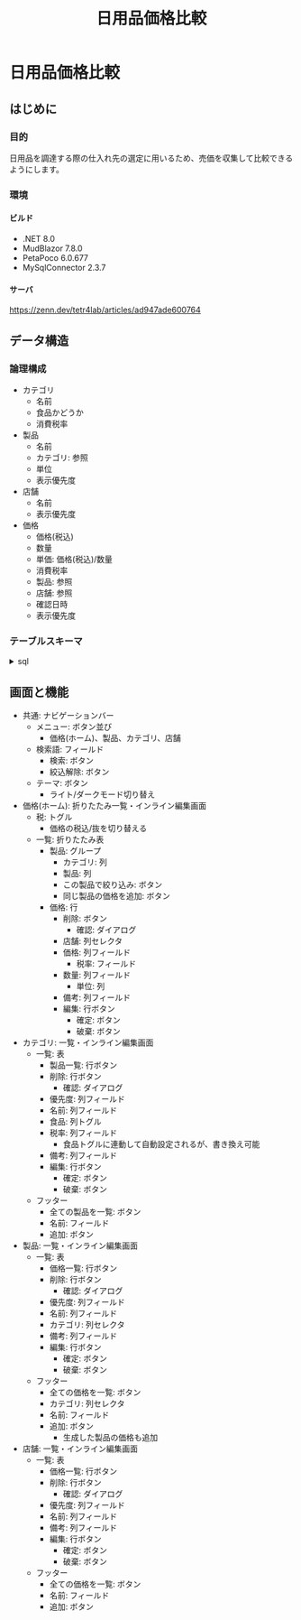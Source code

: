 ﻿---
title: 日用品価格比較
tags: Blazor ASP.NET MudBlazor PetaPoco MySQL MariaDB
---
# 日用品価格比較
## はじめに
### 目的
日用品を調達する際の仕入れ先の選定に用いるため、売価を収集して比較できるようにします。

### 環境
#### ビルド
- .NET 8.0
- MudBlazor 7.8.0
- PetaPoco 6.0.677
- MySqlConnector 2.3.7

#### サーバ

https://zenn.dev/tetr4lab/articles/ad947ade600764

## データ構造
### 論理構成
- カテゴリ
  - 名前
  - 食品かどうか
  - 消費税率
- 製品
  - 名前
  - カテゴリ: 参照
  - 単位
  - 表示優先度
- 店舗
  - 名前
  - 表示優先度
- 価格
  - 価格(税込)
  - 数量
  - 単価: 価格(税込)/数量
  - 消費税率
  - 製品: 参照
  - 店舗: 参照
  - 確認日時
  - 表示優先度

### テーブルスキーマ

<details><summary>sql</summary>

```sql:MariaDB
DROP TABLE IF EXISTS `categories`;
CREATE TABLE `categories` (
  `id` bigint(20) NOT NULL AUTO_INCREMENT,
  `version` int(11) NOT NULL DEFAULT 0,
  `created` datetime NOT NULL DEFAULT current_timestamp(),
  `modified` datetime NOT NULL DEFAULT current_timestamp() ON UPDATE current_timestamp(),
  `name` varchar(255) NOT NULL,
  `is_food` bit(1) NOT NULL DEFAULT b'0',
  `tax_rate` float NOT NULL,
  `remarks` varchar(255) DEFAULT NULL,
  `priority` int(11) DEFAULT NULL,
  PRIMARY KEY (`id`),
  UNIQUE KEY `name` (`name`)
) ENGINE=InnoDB DEFAULT CHARSET=utf8mb4 COLLATE=utf8mb4_bin COMMENT='カテゴリ';
DELIMITER ;;
CREATE TRIGGER `version_check_before_update_on_categories` BEFORE UPDATE ON `categories` FOR EACH ROW begin
    if new.version <= old.version then
        signal SQLSTATE '45000'
        set MESSAGE_TEXT = 'Version mismatch detected.';
    end if;
END ;;
DELIMITER ;
DROP TABLE IF EXISTS `prices`;
CREATE TABLE `prices` (
  `id` bigint(20) NOT NULL AUTO_INCREMENT,
  `version` int(11) NOT NULL DEFAULT 0,
  `created` datetime NOT NULL DEFAULT current_timestamp(),
  `modified` datetime NOT NULL DEFAULT current_timestamp() ON UPDATE current_timestamp(),
  `price` float DEFAULT NULL COMMENT '価格(税込)',
  `quantity` float DEFAULT NULL COMMENT '数量',
  `tax_rate` float NOT NULL COMMENT '税率',
  `product_id` bigint(20) NOT NULL,
  `store_id` bigint(20) NOT NULL,
  `confirmed` datetime DEFAULT NULL COMMENT '確認日時',
  `remarks` varchar(255) DEFAULT NULL,
  PRIMARY KEY (`id`),
  KEY `fk_product_id_products_id` (`product_id`),
  KEY `fk_store_id_stores_id` (`store_id`),
  CONSTRAINT `fk_product_id_products_id` FOREIGN KEY (`product_id`) REFERENCES `products` (`id`),
  CONSTRAINT `fk_store_id_stores_id` FOREIGN KEY (`store_id`) REFERENCES `stores` (`id`)
) ENGINE=InnoDB DEFAULT CHARSET=utf8mb4 COLLATE=utf8mb4_bin COMMENT='価格';
DELIMITER ;;
CREATE TRIGGER `version_check_before_update_on_prices` BEFORE UPDATE ON `prices` FOR EACH ROW begin
    if new.version <= old.version then
        signal SQLSTATE '45000'
        set MESSAGE_TEXT = 'Version mismatch detected.';
    end if;
END ;;
DELIMITER ;
DROP TABLE IF EXISTS `products`;
CREATE TABLE `products` (
  `id` bigint(20) NOT NULL AUTO_INCREMENT,
  `version` int(11) NOT NULL DEFAULT 0,
  `created` datetime NOT NULL DEFAULT current_timestamp(),
  `modified` datetime NOT NULL DEFAULT current_timestamp() ON UPDATE current_timestamp(),
  `name` varchar(255) NOT NULL,
  `category_id` bigint(20) NOT NULL,
  `unit` varchar(50) DEFAULT NULL,
  `remarks` varchar(255) DEFAULT NULL,
  `priority` int(11) DEFAULT NULL,
  PRIMARY KEY (`id`),
  UNIQUE KEY `name` (`name`),
  KEY `category_id` (`category_id`),
  CONSTRAINT `fk_category_id_categories_id` FOREIGN KEY (`category_id`) REFERENCES `categories` (`id`)
) ENGINE=InnoDB DEFAULT CHARSET=utf8mb4 COLLATE=utf8mb4_bin COMMENT='製品';
DELIMITER ;;
CREATE TRIGGER `version_check_before_update_on_products` BEFORE UPDATE ON `products` FOR EACH ROW begin
    if new.version <= old.version then
        signal SQLSTATE '45000'
        set MESSAGE_TEXT = 'Version mismatch detected.';
    end if;
END ;;
DELIMITER ;
DROP TABLE IF EXISTS `stores`;
CREATE TABLE `stores` (
  `id` bigint(20) NOT NULL AUTO_INCREMENT,
  `version` int(11) NOT NULL DEFAULT 0,
  `created` datetime NOT NULL DEFAULT current_timestamp(),
  `modefied` datetime NOT NULL DEFAULT current_timestamp() ON UPDATE current_timestamp(),
  `name` varchar(255) NOT NULL,
  `remarks` varchar(255) DEFAULT NULL,
  `priority` int(11) DEFAULT NULL,
  PRIMARY KEY (`id`),
  UNIQUE KEY `name` (`name`)
) ENGINE=InnoDB DEFAULT CHARSET=utf8mb4 COLLATE=utf8mb4_bin COMMENT='店舗';
DELIMITER ;;
CREATE TRIGGER `version_check_before_update_on_stores` BEFORE UPDATE ON `stores` FOR EACH ROW begin
    if new.version <= old.version then
        signal SQLSTATE '45000'
        set MESSAGE_TEXT = 'Version mismatch detected.';
    end if;
END ;;
DELIMITER ;
```

</details>

## 画面と機能
- 共通: ナビゲーションバー
  - メニュー: ボタン並び
    - 価格(ホーム)、製品、カテゴリ、店舗
  - 検索語: フィールド
    - 検索: ボタン
    - 絞込解除: ボタン
  - テーマ: ボタン
    - ライト/ダークモード切り替え
- 価格(ホーム): 折りたたみ一覧・インライン編集画面
  - 税: トグル
    - 価格の税込/抜を切り替える
  - 一覧: 折りたたみ表
    - 製品: グループ
      - カテゴリ: 列
      - 製品: 列
      - この製品で絞り込み: ボタン
      - 同じ製品の価格を追加: ボタン
    - 価格: 行
      - 削除: ボタン
        - 確認: ダイアログ
      - 店舗: 列セレクタ
      - 価格: 列フィールド
        - 税率: フィールド
      - 数量: 列フィールド
        - 単位: 列
      - 備考: 列フィールド
      - 編集: 行ボタン
        - 確定: ボタン
        - 破棄: ボタン
- カテゴリ: 一覧・インライン編集画面
  - 一覧: 表
    - 製品一覧: 行ボタン
    - 削除: 行ボタン
      - 確認: ダイアログ
    - 優先度: 列フィールド
    - 名前: 列フィールド
    - 食品: 列トグル
    - 税率: 列フィールド
      - 食品トグルに連動して自動設定されるが、書き換え可能
    - 備考: 列フィールド
    - 編集: 行ボタン
      - 確定: ボタン
      - 破棄: ボタン
  - フッター
    - 全ての製品を一覧: ボタン
    - 名前: フィールド
    - 追加: ボタン
- 製品: 一覧・インライン編集画面
  - 一覧: 表
    - 価格一覧: 行ボタン
    - 削除: 行ボタン
      - 確認: ダイアログ
    - 優先度: 列フィールド
    - 名前: 列フィールド
    - カテゴリ: 列セレクタ
    - 備考: 列フィールド
    - 編集: 行ボタン
      - 確定: ボタン
      - 破棄: ボタン
  - フッター
    - 全ての価格を一覧: ボタン
    - カテゴリ: 列セレクタ
    - 名前: フィールド
    - 追加: ボタン
      - 生成した製品の価格も追加
- 店舗: 一覧・インライン編集画面
  - 一覧: 表
    - 価格一覧: 行ボタン
    - 削除: 行ボタン
      - 確認: ダイアログ
    - 優先度: 列フィールド
    - 名前: 列フィールド
    - 備考: 列フィールド
    - 編集: 行ボタン
      - 確定: ボタン
      - 破棄: ボタン
  - フッター
    - 全ての価格を一覧: ボタン
    - 名前: フィールド
    - 追加: ボタン
